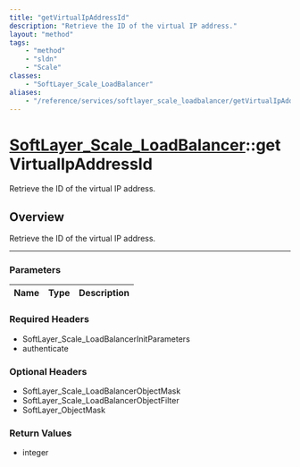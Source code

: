 ```yaml
---
title: "getVirtualIpAddressId"
description: "Retrieve the ID of the virtual IP address."
layout: "method"
tags:
    - "method"
    - "sldn"
    - "Scale"
classes:
    - "SoftLayer_Scale_LoadBalancer"
aliases:
    - "/reference/services/softlayer_scale_loadbalancer/getVirtualIpAddressId"
---
```

# [SoftLayer_Scale_LoadBalancer](/reference/services/SoftLayer_Scale_LoadBalancer)::getVirtualIpAddressId


Retrieve the ID of the virtual IP address.


## Overview 
Retrieve the ID of the virtual IP address.

-----

### Parameters 
|Name | Type | Description |
| --- | --- | --- |


### Required Headers
* SoftLayer_Scale_LoadBalancerInitParameters
* authenticate


### Optional Headers
* SoftLayer_Scale_LoadBalancerObjectMask
* SoftLayer_Scale_LoadBalancerObjectFilter
* SoftLayer_ObjectMask

### Return Values
* integer




